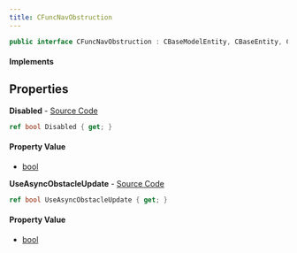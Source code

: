 ```yaml
---
title: CFuncNavObstruction
---
```


```csharp
public interface CFuncNavObstruction : CBaseModelEntity, CBaseEntity, CEntityInstance, ISchemaClass<CEntityInstance>, ISchemaClass<CBaseEntity>, ISchemaClass<CBaseModelEntity>, ISchemaClass<CFuncNavObstruction>, ISchemaField, ISchemaClass, INativeHandle
```

#### Implements

## Properties

**Disabled** - [Source Code](https://github.com/swiftly-solution/swiftlys2/blob/main/managed/src/SwiftlyS2.Generated/Schemas/Interfaces/CFuncNavObstruction.cs#L16)

```csharp
ref bool Disabled { get; }
```

#### Property Value

- [bool](https://learn.microsoft.com/dotnet/api/system.boolean)

**UseAsyncObstacleUpdate** - [Source Code](https://github.com/swiftly-solution/swiftlys2/blob/main/managed/src/SwiftlyS2.Generated/Schemas/Interfaces/CFuncNavObstruction.cs#L18)

```csharp
ref bool UseAsyncObstacleUpdate { get; }
```

#### Property Value

- [bool](https://learn.microsoft.com/dotnet/api/system.boolean)


